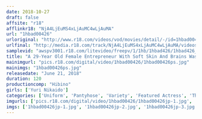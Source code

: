 ```yaml
---
date: 2018-10-27
draft: false
affsite: "r18"
afflinkr18: "NjA4LjEuMS4xLjAuMC4wLjAuMA"
url: "1hbad00426"
urloriginal: "http://www.r18.com/videos/vod/movies/detail/-/id=1hbad00426"
urlfinal: "http://media.r18.com/track/NjA4LjEuMS4xLjAuMC4wLjAuMA/videos/vod/movies/detail/-/id=1hbad00426"
samplevid: "awspv3001.r18.com/litevideo/freepv/1/1hb/1hbad426/1hbad426_dmb_w.mp4"
title: "A 29-Year Old Female Entrepreneur With Soft Skin And Brains Was Supposed To Launch Her Career By Starting Her Own Business, But When She Was Sexually Harassed, She Was Forced To Satisfy The Desires Of Her Client Yuri Nikaido"
mainimgurl: "pics.r18.com/digital/video/1hbad00426/1hbad00426ps.jpg"
mainimgs: "1hbad00426ps.jpg"
releasedate: "June 21, 2018"
duration: 120
productioncomp: "Hibino"
girls: ['Yuri Nikaido']
categories: ['Uniform', 'Pantyhose', 'Variety', 'Featured Actress', 'Threesome / Foursome', 'Hi-Def']
imgurls: ['pics.r18.com/digital/video/1hbad00426/1hbad00426jp-1.jpg', 'pics.r18.com/digital/video/1hbad00426/1hbad00426jp-2.jpg', 'pics.r18.com/digital/video/1hbad00426/1hbad00426jp-3.jpg', 'pics.r18.com/digital/video/1hbad00426/1hbad00426jp-4.jpg', 'pics.r18.com/digital/video/1hbad00426/1hbad00426jp-5.jpg', 'pics.r18.com/digital/video/1hbad00426/1hbad00426jp-6.jpg', 'pics.r18.com/digital/video/1hbad00426/1hbad00426jp-7.jpg', 'pics.r18.com/digital/video/1hbad00426/1hbad00426jp-8.jpg', 'pics.r18.com/digital/video/1hbad00426/1hbad00426jp-9.jpg', 'pics.r18.com/digital/video/1hbad00426/1hbad00426jp-10.jpg', 'pics.r18.com/digital/video/1hbad00426/1hbad00426jp-11.jpg', 'pics.r18.com/digital/video/1hbad00426/1hbad00426jp-12.jpg', 'pics.r18.com/digital/video/1hbad00426/1hbad00426jp-13.jpg', 'pics.r18.com/digital/video/1hbad00426/1hbad00426jp-14.jpg', 'pics.r18.com/digital/video/1hbad00426/1hbad00426jp-15.jpg', 'pics.r18.com/digital/video/1hbad00426/1hbad00426jp-16.jpg', 'pics.r18.com/digital/video/1hbad00426/1hbad00426jp-17.jpg', 'pics.r18.com/digital/video/1hbad00426/1hbad00426jp-18.jpg', 'pics.r18.com/digital/video/1hbad00426/1hbad00426jp-19.jpg', 'pics.r18.com/digital/video/1hbad00426/1hbad00426jp-20.jpg']
imgs: ['1hbad00426jp-1.jpg', '1hbad00426jp-2.jpg', '1hbad00426jp-3.jpg', '1hbad00426jp-4.jpg', '1hbad00426jp-5.jpg', '1hbad00426jp-6.jpg', '1hbad00426jp-7.jpg', '1hbad00426jp-8.jpg', '1hbad00426jp-9.jpg', '1hbad00426jp-10.jpg', '1hbad00426jp-11.jpg', '1hbad00426jp-12.jpg', '1hbad00426jp-13.jpg', '1hbad00426jp-14.jpg', '1hbad00426jp-15.jpg', '1hbad00426jp-16.jpg', '1hbad00426jp-17.jpg', '1hbad00426jp-18.jpg', '1hbad00426jp-19.jpg', '1hbad00426jp-20.jpg']
---
```


